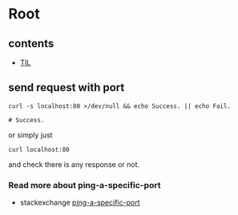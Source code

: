 # Root

## contents

- [TIL](./til/)

## send request with port

```shell
curl -s localhost:80 >/dev/null && echo Success. || echo Fail.

# Success.
```

or simply just

```shell
curl localhost:80
```

and check there is any response or not.

### Read more about ping-a-specific-port

- stackexchange [ping-a-specific-port](https://serverfault.com/a/733050)